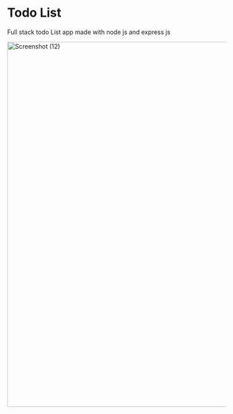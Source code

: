 # Todo List

Full stack todo List app made with node js and express js

<img width="1526" height="841" alt="Screenshot (12)" src="https://github.com/user-attachments/assets/042c4939-999d-4609-9797-2f226ad0edd9" />
